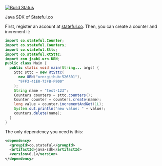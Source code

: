[![Build Status](https://travis-ci.org/sttc/java-sdk.svg?branch=master)](https://travis-ci.org/sttc/java-sdk)

Java SDK of Stateful.co

First, register an account at [stateful.co](http://www.stateful.co). Then,
you can create a counter and increment it:

```java
import co.stateful.Counter;
import co.stateful.Counters;
import co.stateful.Sttc;
import co.stateful.RtSttc;
import com.jcabi.urn.URN;
public class Main {
  public static void main(String... args) {
    Sttc sttc = new RtSttc(
      new URN("urn:github:526301"),
      "9FF3-41E0-73FB-F900"
    );
    String name = "test-123";
    Counters counters = sttc.counters();
    Counter counter = counters.create(name);
    long value = counter.incrementAndGet(1L);
    System.out.println("new value: " + value);
    counters.delete(name);
  }
}
```

The only dependency you need is this:

```xml
<dependency>
  <groupId>co.stateful</groupId>
  <artifactId>java-sdk</artifactId>
  <version>0.1</version>
</dependency>
```
